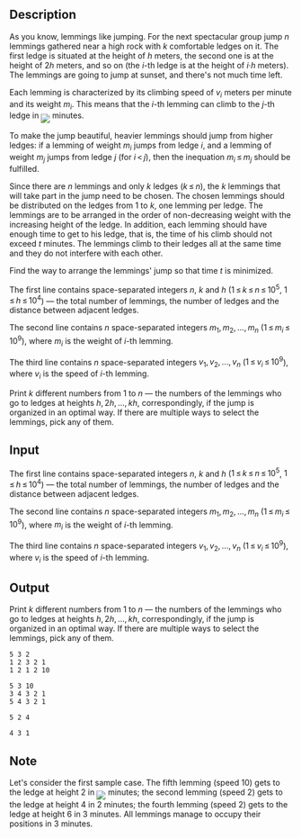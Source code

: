 ## Description

<div><p>As you know, lemmings like jumping. For the next spectacular group jump <span class="tex-span"><i>n</i></span> lemmings gathered near a high rock with <span class="tex-span"><i>k</i></span> comfortable ledges on it. The first ledge is situated at the height of <span class="tex-span"><i>h</i></span> meters, the second one is at the height of <span class="tex-span">2<i>h</i></span> meters, and so on (the <span class="tex-span"><i>i</i></span>-th ledge is at the height of <span class="tex-span"><i>i</i>·<i>h</i></span> meters). The lemmings are going to jump at sunset, and there's not much time left.</p><p>Each lemming is characterized by its climbing speed of <span class="tex-span"><i>v</i><sub class="lower-index"><i>i</i></sub></span> meters per minute and its weight <span class="tex-span"><i>m</i><sub class="lower-index"><i>i</i></sub></span>. This means that the <span class="tex-span"><i>i</i></span>-th lemming can climb to the <span class="tex-span"><i>j</i></span>-th ledge in <img align="middle" class="tex-formula" src="file://M0mGFLJG.png" style="max-width: 100.0%;max-height: 100.0%;"> minutes.</p><p>To make the jump beautiful, heavier lemmings should jump from higher ledges: if a lemming of weight <span class="tex-span"><i>m</i><sub class="lower-index"><i>i</i></sub></span> jumps from ledge <span class="tex-span"><i>i</i></span>, and a lemming of weight <span class="tex-span"><i>m</i><sub class="lower-index"><i>j</i></sub></span> jumps from ledge <span class="tex-span"><i>j</i></span> (for <span class="tex-span"><i>i</i> &lt; <i>j</i></span>), then the inequation <span class="tex-span"><i>m</i><sub class="lower-index"><i>i</i></sub> ≤ <i>m</i><sub class="lower-index"><i>j</i></sub></span> should be fulfilled.</p><p>Since there are <span class="tex-span"><i>n</i></span> lemmings and only <span class="tex-span"><i>k</i></span> ledges (<span class="tex-span"><i>k</i> ≤ <i>n</i></span>), the <span class="tex-span"><i>k</i></span> lemmings that will take part in the jump need to be chosen. The chosen lemmings should be distributed on the ledges from <span class="tex-span">1</span> to <span class="tex-span"><i>k</i></span>, one lemming per ledge. The lemmings are to be arranged in the order of non-decreasing weight with the increasing height of the ledge. In addition, each lemming should have enough time to get to his ledge, that is, the time of his climb should not exceed <span class="tex-span"><i>t</i></span> minutes. The lemmings climb to their ledges all at the same time and they do not interfere with each other.</p><p>Find the way to arrange the lemmings' jump so that time <span class="tex-span"><i>t</i></span> is minimized.</p></div><div class="input-specification"><p>The first line contains space-separated integers <span class="tex-span"><i>n</i></span>, <span class="tex-span"><i>k</i></span> and <span class="tex-span"><i>h</i></span> (<span class="tex-span">1 ≤ <i>k</i> ≤ <i>n</i> ≤ 10<sup class="upper-index">5</sup></span>, <span class="tex-span">1 ≤ <i>h</i> ≤ 10<sup class="upper-index">4</sup></span>) — the total number of lemmings, the number of ledges and the distance between adjacent ledges.</p><p>The second line contains <span class="tex-span"><i>n</i></span> space-separated integers <span class="tex-span"><i>m</i><sub class="lower-index">1</sub>, <i>m</i><sub class="lower-index">2</sub>, ..., <i>m</i><sub class="lower-index"><i>n</i></sub></span> (<span class="tex-span">1 ≤ <i>m</i><sub class="lower-index"><i>i</i></sub> ≤ 10<sup class="upper-index">9</sup></span>), where <span class="tex-span"><i>m</i><sub class="lower-index"><i>i</i></sub></span> is the weight of <span class="tex-span"><i>i</i></span>-th lemming.</p><p>The third line contains <span class="tex-span"><i>n</i></span> space-separated integers <span class="tex-span"><i>v</i><sub class="lower-index">1</sub>, <i>v</i><sub class="lower-index">2</sub>, ..., <i>v</i><sub class="lower-index"><i>n</i></sub></span> (<span class="tex-span">1 ≤ <i>v</i><sub class="lower-index"><i>i</i></sub> ≤ 10<sup class="upper-index">9</sup></span>), where <span class="tex-span"><i>v</i><sub class="lower-index"><i>i</i></sub></span> is the speed of <span class="tex-span"><i>i</i></span>-th lemming.</p></div><div class="output-specification"><p>Print <span class="tex-span"><i>k</i></span> different numbers from <span class="tex-span">1</span> to <span class="tex-span"><i>n</i></span> — the numbers of the lemmings who go to ledges at heights <span class="tex-span"><i>h</i>, 2<i>h</i>, ..., <i>kh</i></span>, correspondingly, if the jump is organized in an optimal way. If there are multiple ways to select the lemmings, pick any of them.</p></div>

## Input

<p>The first line contains space-separated integers <span class="tex-span"><i>n</i></span>, <span class="tex-span"><i>k</i></span> and <span class="tex-span"><i>h</i></span> (<span class="tex-span">1 ≤ <i>k</i> ≤ <i>n</i> ≤ 10<sup class="upper-index">5</sup></span>, <span class="tex-span">1 ≤ <i>h</i> ≤ 10<sup class="upper-index">4</sup></span>) — the total number of lemmings, the number of ledges and the distance between adjacent ledges.</p><p>The second line contains <span class="tex-span"><i>n</i></span> space-separated integers <span class="tex-span"><i>m</i><sub class="lower-index">1</sub>, <i>m</i><sub class="lower-index">2</sub>, ..., <i>m</i><sub class="lower-index"><i>n</i></sub></span> (<span class="tex-span">1 ≤ <i>m</i><sub class="lower-index"><i>i</i></sub> ≤ 10<sup class="upper-index">9</sup></span>), where <span class="tex-span"><i>m</i><sub class="lower-index"><i>i</i></sub></span> is the weight of <span class="tex-span"><i>i</i></span>-th lemming.</p><p>The third line contains <span class="tex-span"><i>n</i></span> space-separated integers <span class="tex-span"><i>v</i><sub class="lower-index">1</sub>, <i>v</i><sub class="lower-index">2</sub>, ..., <i>v</i><sub class="lower-index"><i>n</i></sub></span> (<span class="tex-span">1 ≤ <i>v</i><sub class="lower-index"><i>i</i></sub> ≤ 10<sup class="upper-index">9</sup></span>), where <span class="tex-span"><i>v</i><sub class="lower-index"><i>i</i></sub></span> is the speed of <span class="tex-span"><i>i</i></span>-th lemming.</p>

## Output

<p>Print <span class="tex-span"><i>k</i></span> different numbers from <span class="tex-span">1</span> to <span class="tex-span"><i>n</i></span> — the numbers of the lemmings who go to ledges at heights <span class="tex-span"><i>h</i>, 2<i>h</i>, ..., <i>kh</i></span>, correspondingly, if the jump is organized in an optimal way. If there are multiple ways to select the lemmings, pick any of them.</p>





```input1
5 3 2
1 2 3 2 1
1 2 1 2 10

```




```input2
5 3 10
3 4 3 2 1
5 4 3 2 1

```




```output1
5 2 4

```




```output2
4 3 1

```



## Note

<p>Let's consider the first sample case. The fifth lemming (speed 10) gets to the ledge at height 2 in <img align="middle" class="tex-formula" src="file://1gsv9NLp.png" style="max-width: 100.0%;max-height: 100.0%;"> minutes; the second lemming (speed 2) gets to the ledge at height 4 in 2 minutes; the fourth lemming (speed 2) gets to the ledge at height 6 in 3 minutes. All lemmings manage to occupy their positions in 3 minutes. </p>
